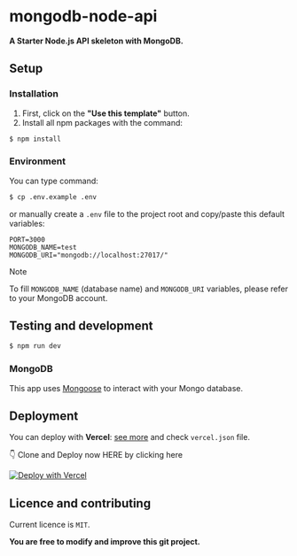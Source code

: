 # mongodb-node-api

**A Starter Node.js API skeleton with MongoDB.**

## Setup

### Installation

1. First, click on the **"Use this template"** button.
2. Install all npm packages with the command:

```bash
$ npm install
```

### Environment

You can type command:

```bash
$ cp .env.example .env
```

or manually create a `.env` file to the project root and copy/paste this default variables:

```
PORT=3000
MONGODB_NAME=test
MONGODB_URI="mongodb://localhost:27017/"
```

> [!NOTE]
> To fill `MONGODB_NAME` (database name) and `MONGODB_URI` variables, please refer to your MongoDB account.

## Testing and development

```bash
$ npm run dev
```

### MongoDB

This app uses [Mongoose](https://mongoosejs.com/) to interact with your Mongo database.

## Deployment

You can deploy with **Vercel**: [see more](https://vercel.com/) and check `vercel.json` file.

👇 Clone and Deploy now HERE by clicking here

[![Deploy with Vercel](https://vercel.com/button)](https://vercel.com/new/clone?repository-url=https%3A%2F%2Fgithub.com%2Fjornatf%2Fmongodb-node-api)

## Licence and contributing

Current licence is `MIT`.

**You are free to modify and improve this git project.**

```

```
